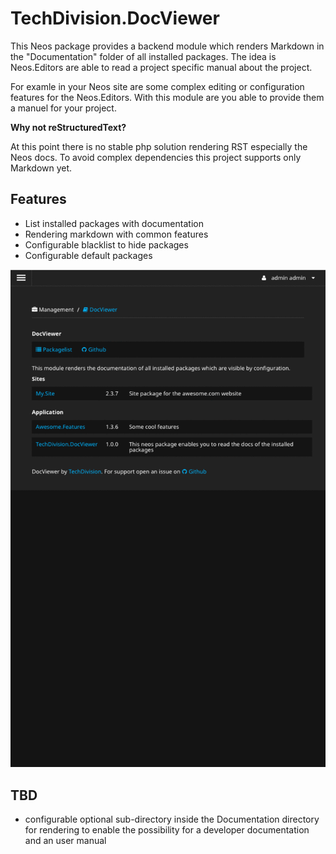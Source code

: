 # TechDivision.DocViewer

This Neos package provides a backend module which renders Markdown in the "Documentation" 
folder of all installed packages. The idea is Neos.Editors are able to read a project 
specific manual about the project.

For examle in your Neos site are some complex editing or configuration features for the 
Neos.Editors. With this module are you able to provide them a manuel for your project.


**Why not reStructuredText?** 

At this point there is no stable php solution rendering RST especially the Neos docs. 
To avoid complex dependencies this project supports only Markdown yet.

## Features

- List installed packages with documentation
- Rendering markdown with common features
- Configurable blacklist to hide packages
- Configurable default packages

![TechDivision Logo](Documentation/assets/Features.gif)

## TBD

- configurable optional sub-directory inside the Documentation directory for rendering 
to enable the possibility for a developer documentation and an user manual